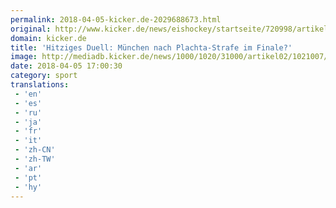 ```yaml
---
permalink: 2018-04-05-kicker.de-2029688673.html
original: http://www.kicker.de/news/eishockey/startseite/720998/artikel_hitziges-duell_muenchen-nach-plachta-strafe-im-finale.html#omrss
domain: kicker.de
title: 'Hitziges Duell: München nach Plachta-Strafe im Finale?'
image: http://mediadb.kicker.de/news/1000/1020/31000/artikel02/1021007/plachta-1522946247_zoom11_crop_560x280_560x280+46+9.jpg
date: 2018-04-05 17:00:30
category: sport
translations: 
 - 'en'
 - 'es'
 - 'ru'
 - 'ja'
 - 'fr'
 - 'it'
 - 'zh-CN'
 - 'zh-TW'
 - 'ar'
 - 'pt'
 - 'hy'
---
```


